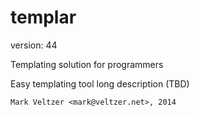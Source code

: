 templar
=======

version: 44

Templating solution for programmers

Easy templating tool long description (TBD)

	Mark Veltzer <mark@veltzer.net>, 2014
